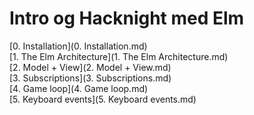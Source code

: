 #   Intro og Hacknight med Elm

[0. Installation](0. Installation.md) <br />
[1. The Elm Architecture](1. The Elm Architecture.md)  <br />
[2. Model + View](2. Model + View.md) <br />
[3. Subscriptions](3. Subscriptions.md) <br />
[4. Game loop](4. Game loop.md) <br />
[5. Keyboard events](5. Keyboard events.md) <br />
